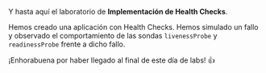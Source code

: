 Y hasta aquí el laboratorio de **Implementación de Health Checks**.

Hemos creado una aplicación con Health Checks. Hemos simulado un fallo y observado el comportamiento de las sondas `livenessProbe` y `readinessProbe` frente a dicho fallo. 

¡Enhorabuena por haber llegado al final de este día de labs! 👍